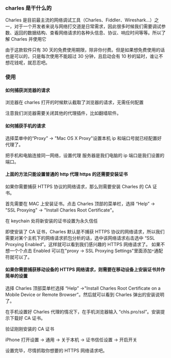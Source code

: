 ### charles 是干什么的

Charles 是目前最主流的网络调试工具（Charles、Fiddler、Wireshark...）之一，对于一个开发者来说与网络打交道是日常需求，因此很多时候我们需要调试参数、返回的数据结构、查看网络请求的各种头信息、协议、响应时间等等。所以了解 Charles 并使用它

由于这款软件只有 30 天的免费使用期限，除非你付费。但是如果想免费使用的话也是可以的，只是每次使用不能超过 30 分钟，且启动会有 10 秒的延时，谁让不想花钱呢，就忍忍吧。

### 使用

#### 如何捕获浏览器的请求

浏览器在 charles 打开的时候默认截取了浏览器的请求，无需任何配置

注意我们浏览器需要关闭其他的代理插件，比如翻墙软件。

#### 如何捕获手机的请求

选择菜单中的“Proxy” -> "Mac OS X Proxy"设置本机 ip 和端口号就已经配置好代理了。

把手机和电脑连接同一网络，设置代理 服务器是我们电脑的 ip 端口是我们设置的端口。

#### 上面的方法只能设置普通的 http 代理 https 的还需要安装证书

如果你需要捕获 HTTPS 协议的网络请求，那么则需要安装 Charles 的 CA 证书。

首先需要在 MAC 上安装证书。点击 Charles 顶部的菜单栏，选择 “Help” -> "SSL Proxying" -> "Install Charles Root Certificate"。

在 keychain 处将新安装的证书设置为永久信任

即使安装了 CA 证书，Charles 默认是不捕获 HTTPS 协议的网络请求，所以我们需要对某个主机下的网络请求抓包分析的话，选中该网络请求右击选中 “SSL Proxying Enabled”。这样就可以看到我们感兴趣的 HTTPS 网络请求了。 如果不想一个个点击 Enabled 可以在"proxy -> SSL Proxying Settings"里面添加`*`通配符就可以了。

#### 如果你需要捕获移动设备的 HTTPS 网络请求，则需要在移动设备上安装证书并作简单的设置

选择 Charles 顶部菜单栏选择 “Help” ->"Install Charles Root Certificate on a Mobile Device or Remote Browser"。然后就可以看到 Charles 弹出的安装说明了。

在手机设置好 Charles 代理的情况下，在手机浏览器输入 “chls.pro/ssl”。安装提示下载好 CA 证书。

验证刚刚安装的 CA 证书

iPhone 打开设置 -> 通用 -> 关于本机 -> 证书信任设置 -> 开启开关

设置完毕，尽情抓取你想要的 HTTPS 网络请求吧。

